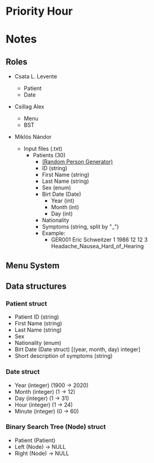 # Priority Hour

# Notes

## Roles

- Csata L. Levente
	- Patient
	- Date
- Csillag Alex
	- Menu
	- BST
	
- Miklós Nándor
	- Input files (.txt)
		- Patients (30)
			- [(Random Person Generator)](https://www.fakenamegenerator.com/gen-random-gr-gr.php)
			- ID (string)
			- First Name (string)
			- Last  Name (string)
			- Sex (enum)
			- Birt Date (Date)
				- Year (int)
				- Month (int)
				- Day (int)
			- Nationality
			- Symptoms (string, split by "_")
			- Example:
				- GER001 Eric Schweitzer 1 1986 12 12 3 Headache_Nausea_Hard_of_Hearing

## Menu System

## Data structures

### Patient struct
- Patient ID (string)
- First Name (string)
- Last Name (string)
- Sex
- Nationality (enum)
- Birt Date (Date struct) \[(year, month, day) integer\]
- Short description of symptoms (string)

### Date struct
- Year (integer) (1900 -> 2020)
- Month (integer) (1 -> 12)
- Day (integer) (1 -> 31)
- Hour (integer) (1 -> 24)
- Minute (integer) (0 -> 60)

### Binary Search Tree (Node) struct
- Patient (Patient)
- Left (Node) -> NULL
- Right (Node) -> NULL
